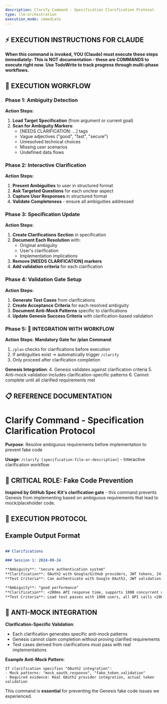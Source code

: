 ```yaml
---
description: Clarify Command - Specification Clarification Protocol
type: llm-orchestration
execution_mode: immediate
---
```

## ⚡ EXECUTION INSTRUCTIONS FOR CLAUDE
**When this command is invoked, YOU (Claude) must execute these steps immediately:**
**This is NOT documentation - these are COMMANDS to execute right now.**
**Use TodoWrite to track progress through multi-phase workflows.**

## 🚨 EXECUTION WORKFLOW

### Phase 1: Ambiguity Detection

**Action Steps:**
1. **Load Target Specification** (from argument or current goal)
2. **Scan for Ambiguity Markers**:
   - [NEEDS CLARIFICATION: ...] tags
   - Vague adjectives ("good", "fast", "secure")
   - Unresolved technical choices
   - Missing user scenarios
   - Undefined data flows

### Phase 2: Interactive Clarification

**Action Steps:**
1. **Present Ambiguities** to user in structured format
2. **Ask Targeted Questions** for each unclear aspect
3. **Capture User Responses** in structured format
4. **Validate Completeness** - ensure all ambiguities addressed

### Phase 3: Specification Update

**Action Steps:**
1. **Create Clarifications Section** in specification
2. **Document Each Resolution** with:
   - Original ambiguity
   - User's clarification
   - Implementation implications
3. **Remove [NEEDS CLARIFICATION] markers**
4. **Add validation criteria** for each clarification

### Phase 4: Validation Gate Setup

**Action Steps:**
1. **Generate Test Cases** from clarifications
2. **Create Acceptance Criteria** for each resolved ambiguity
3. **Document Anti-Mock Patterns** specific to clarifications
4. **Update Genesis Success Criteria** with clarification-based validation

### Phase 5: 🔗 INTEGRATION WITH WORKFLOW

**Action Steps:**
**Mandatory Gate for /plan Command**:
1. `/plan` checks for clarifications before execution
2. If ambiguities exist → automatically trigger `/clarify`
3. Only proceed after clarification completion

**Genesis Integration**:
4. Genesis validates against clarification criteria
5. Anti-mock validation includes clarification-specific patterns
6. Cannot complete until all clarified requirements met

## 📋 REFERENCE DOCUMENTATION

# Clarify Command - Specification Clarification Protocol

**Purpose**: Resolve ambiguous requirements before implementation to prevent fake code

**Usage**: `/clarify [specification-file-or-description]` - Interactive clarification workflow

## 🎯 CRITICAL ROLE: Fake Code Prevention

**Inspired by GitHub Spec Kit's clarification gate** - this command prevents Genesis from implementing based on ambiguous requirements that lead to mock/placeholder code.

## 🚀 EXECUTION PROTOCOL

## Example Output Format

```markdown

## Clarifications

### Session 1: 2024-09-24

**Ambiguity**: "secure authentication system"
**Clarification**: OAuth2 with Google/GitHub providers, JWT tokens, 24-hour expiry
**Test Criteria**: Can authenticate with Google OAuth2, JWT validation works, tokens expire properly

**Ambiguity**: "good performance"
**Clarification**: <200ms API response time, supports 1000 concurrent users
**Test Criteria**: Load test passes with 1000 users, all API calls <200ms p95
```

## 🚨 ANTI-MOCK INTEGRATION

**Clarification-Specific Validation**:
- Each clarification generates specific anti-mock patterns
- Genesis cannot claim completion without proving clarified requirements
- Test cases derived from clarifications must pass with real implementations

**Example Anti-Mock Pattern**:
```
If clarification specifies "OAuth2 integration":
- Mock patterns: "mock_oauth_response", "fake_token_validation"
- Required evidence: Real OAuth2 provider integration, actual token validation
```

This command is **essential** for preventing the Genesis fake code issues we experienced.
